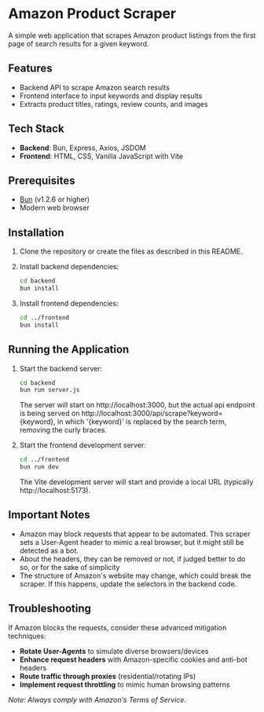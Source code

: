 # Amazon Product Scraper

A simple web application that scrapes Amazon product listings from the first page of search results for a given keyword.

## Features

- Backend API to scrape Amazon search results
- Frontend interface to input keywords and display results
- Extracts product titles, ratings, review counts, and images

## Tech Stack

- **Backend**: Bun, Express, Axios, JSDOM
- **Frontend**: HTML, CSS, Vanilla JavaScript with Vite

## Prerequisites

- [Bun](https://bun.sh/) (v1.2.6 or higher)
- Modern web browser

## Installation

1. Clone the repository or create the files as described in this README.

2. Install backend dependencies:
   ```bash
   cd backend
   bun install
   ```

3. Install frontend dependencies:
   ```bash
   cd ../frontend
   bun install
   ```

## Running the Application

1. Start the backend server:
   ```bash
   cd backend
   bun run server.js
   ```
   The server will start on http://localhost:3000, but the actual api endpoint is being served on http://localhost:3000/api/scrape?keyword={keyword}, in which '{keyword}' is replaced by the search term, removing the curly braces.

2. Start the frontend development server:
   ```bash
   cd ../frontend
   bun run dev
   ```
   The Vite development server will start and provide a local URL (typically http://localhost:5173).

## Important Notes

- Amazon may block requests that appear to be automated. This scraper sets a User-Agent header to mimic a real browser, but it might still be detected as a bot.
- About the headers, they can be removed or not, if judged better to do so, or for the sake of simplicity
- The structure of Amazon's website may change, which could break the scraper. If this happens, update the selectors in the backend code.

## Troubleshooting

If Amazon blocks the requests, consider these advanced mitigation techniques:

- **Rotate User-Agents** to simulate diverse browsers/devices 
- **Enhance request headers** with Amazon-specific cookies and anti-bot headers  
- **Route traffic through proxies** (residential/rotating IPs)  
- **Implement request throttling** to mimic human browsing patterns  

*Note: Always comply with Amazon's Terms of Service.*
